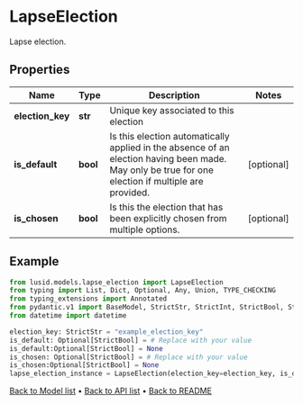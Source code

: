 # LapseElection

Lapse election.
## Properties
Name | Type | Description | Notes
------------ | ------------- | ------------- | -------------
**election_key** | **str** | Unique key associated to this election | 
**is_default** | **bool** | Is this election automatically applied in the absence of an election having been made.  May only be true for one election if multiple are provided. | [optional] 
**is_chosen** | **bool** | Is this the election that has been explicitly chosen from multiple options. | [optional] 
## Example

```python
from lusid.models.lapse_election import LapseElection
from typing import List, Dict, Optional, Any, Union, TYPE_CHECKING
from typing_extensions import Annotated
from pydantic.v1 import BaseModel, StrictStr, StrictInt, StrictBool, StrictFloat, StrictBytes, Field, validator, ValidationError, conlist, constr
from datetime import datetime

election_key: StrictStr = "example_election_key"
is_default: Optional[StrictBool] = # Replace with your value
is_default:Optional[StrictBool] = None
is_chosen: Optional[StrictBool] = # Replace with your value
is_chosen:Optional[StrictBool] = None
lapse_election_instance = LapseElection(election_key=election_key, is_default=is_default, is_chosen=is_chosen)

```

[Back to Model list](../README.md#documentation-for-models) &#8226; [Back to API list](../README.md#documentation-for-api-endpoints) &#8226; [Back to README](../README.md)

